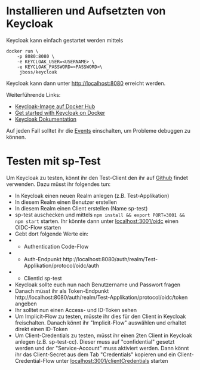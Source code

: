 # Installieren und Aufsetzten von Keycloak

Keycloak kann einfach gestartet werden mittels

```
docker run \
	-p 8080:8080 \
	-e KEYCLOAK_USER=<USERNAME> \
	-e KEYCLOAK_PASSWORD=<PASSWORD>\
	 jboss/keycloak
```

Keycloak kann dann unter [http://localhost:8080](http://localhost:8080) erreicht werden.


Weiterführende Links:
* [Keycloak-Image auf Docker Hub](https://hub.docker.com/r/jboss/keycloak/)
* [Get started with Keycloak on Docker](https://www.keycloak.org/getting-started/getting-started-docker)
* [Keycloak Dokumentation](https://www.keycloak.org/documentation)

Auf jeden Fall solltet ihr die [Events](https://www.keycloak.org/docs/latest/server_admin/index.html#auditing-and-events) einschalten, um Probleme debuggen zu können. 

# Testen mit sp-Test
Um Keycloak zu testen, könnt ihr den Test-Client den  ihr auf [Github](https://github.com/lizzyTheLizard/sp-test) findet verwenden. Dazu müsst ihr folgendes tun:
* In Keycloak einen neuen Realm anlegen (z.B. Test-Applikation)
* In diesem Realm einen Benutzer erstellen
* In diesem Realm einen Client erstellen (Name sp-test)
* sp-test auschecken und mittels ```npm install && export PORT=3001 && npm start``` starten. Ihr könnte dann unter [localhost:3001/oidc](http://localhost:3001/oidc) einen OIDC-Flow starten
* Gebt dort folgende Werte ein:
* * Authentication Code-Flow
* * Auth-Endpunkt http://localhost:8080/auth/realm/Test-Applikation/protocol/oidc/auth
* * ClientId sp-test
* Keycloak sollte euch nun nach Benutzername und Passwort fragen
* Danach müsst ihr als Token-Endpunkt http://localhost:8080/auth/realm/Test-Applikation/protocol/oidc/token angeben
* Ihr solltet nun einen Access- und ID-Token sehen
* Um Implicit-Flow zu testen, müsste ihr dies für den Client in Keycloak freischalten. Danach könnt ihr "Implicit-Flow" auswählen und erhaltet direkt einen ID-Token
* Um Client-Credentials zu testen, müsst ihr einen 2ten Client in Keycloak anlegen (z.B. sp-test-cc). Dieser muss auf "confidential" gesetzt werden und der "Service-Account" muss aktiviert werden. Dann könnt ihr das Client-Secret aus dem Tab "Credentials" kopieren und ein Client-Credential-Flow unter [localhost:3001/clientCredentials](http://localhost:3001/clientCredentials) starten
